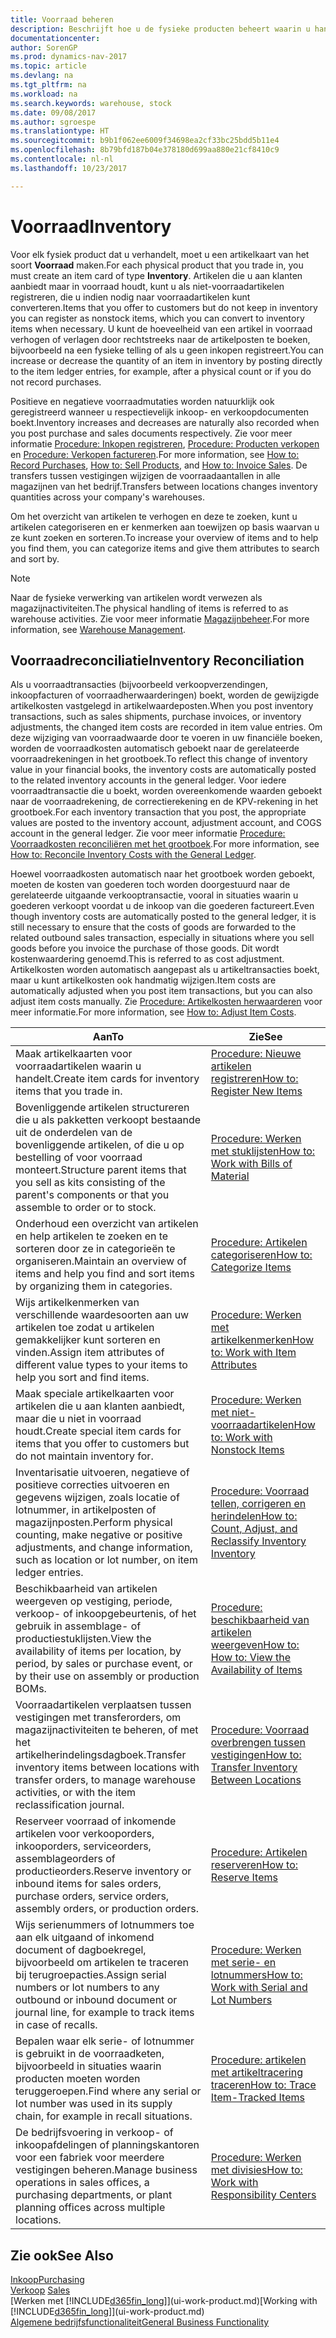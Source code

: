 ```yaml
---
title: Voorraad beheren
description: Beschrijft hoe u de fysieke producten beheert waarin u handelt, bijvoorbeeld de voorraad in uw magazijn.
documentationcenter: 
author: SorenGP
ms.prod: dynamics-nav-2017
ms.topic: article
ms.devlang: na
ms.tgt_pltfrm: na
ms.workload: na
ms.search.keywords: warehouse, stock
ms.date: 09/08/2017
ms.author: sgroespe
ms.translationtype: HT
ms.sourcegitcommit: b9b1f062ee6009f34698ea2cf33bc25bdd5b11e4
ms.openlocfilehash: 8b79bfd187b04e378180d699aa880e21cf8410c9
ms.contentlocale: nl-nl
ms.lasthandoff: 10/23/2017

---
```


# <a name="inventory"></a><span data-ttu-id="d3e1a-103">Voorraad</span><span class="sxs-lookup"><span data-stu-id="d3e1a-103">Inventory</span></span>
<span data-ttu-id="d3e1a-104">Voor elk fysiek product dat u verhandelt, moet u een artikelkaart van het soort **Voorraad** maken.</span><span class="sxs-lookup"><span data-stu-id="d3e1a-104">For each physical product that you trade in, you must create an item card of type **Inventory**.</span></span> <span data-ttu-id="d3e1a-105">Artikelen die u aan klanten aanbiedt maar in voorraad houdt, kunt u als niet-voorraadartikelen registreren, die u indien nodig naar voorraadartikelen kunt converteren.</span><span class="sxs-lookup"><span data-stu-id="d3e1a-105">Items that you offer to customers but do not keep in inventory you can register as nonstock items, which you can convert to inventory items when necessary.</span></span> <span data-ttu-id="d3e1a-106">U kunt de hoeveelheid van een artikel in voorraad verhogen of verlagen door rechtstreeks naar de artikelposten te boeken, bijvoorbeeld na een fysieke telling of als u geen inkopen registreert.</span><span class="sxs-lookup"><span data-stu-id="d3e1a-106">You can increase or decrease the quantity of an item in inventory by posting directly to the item ledger entries, for example, after a physical count or if you do not record purchases.</span></span>

<span data-ttu-id="d3e1a-107">Positieve en negatieve voorraadmutaties worden natuurklijk ook geregistreerd wanneer u respectievelijk inkoop- en verkoopdocumenten boekt.</span><span class="sxs-lookup"><span data-stu-id="d3e1a-107">Inventory increases and decreases are naturally also recorded when you post purchase and sales documents respectively.</span></span> <span data-ttu-id="d3e1a-108">Zie voor meer informatie [Procedure: Inkopen registreren](purchasing-how-record-purchases.md), [Procedure: Producten verkopen](sales-how-sell-products.md) en [Procedure: Verkopen factureren](sales-how-invoice-sales.md).</span><span class="sxs-lookup"><span data-stu-id="d3e1a-108">For more information, see [How to: Record Purchases](purchasing-how-record-purchases.md), [How to: Sell Products](sales-how-sell-products.md), and [How to: Invoice Sales](sales-how-invoice-sales.md).</span></span> <span data-ttu-id="d3e1a-109">De transfers tussen vestigingen wijzigen de voorraadaantallen in alle magazijnen van het bedrijf.</span><span class="sxs-lookup"><span data-stu-id="d3e1a-109">Transfers between locations changes inventory quantities across your company's warehouses.</span></span>   

<span data-ttu-id="d3e1a-110">Om het overzicht van artikelen te verhogen en deze te zoeken, kunt u artikelen categoriseren en er kenmerken aan toewijzen op basis waarvan u ze kunt zoeken en sorteren.</span><span class="sxs-lookup"><span data-stu-id="d3e1a-110">To increase your overview of items and to help you find them, you can categorize items and give them attributes to search and sort by.</span></span>

> [!NOTE]
> <span data-ttu-id="d3e1a-111">Naar de fysieke verwerking van artikelen wordt verwezen als magazijnactiviteiten.</span><span class="sxs-lookup"><span data-stu-id="d3e1a-111">The physical handling of items is referred to as warehouse activities.</span></span> <span data-ttu-id="d3e1a-112">Zie voor meer informatie [Magazijnbeheer](warehouse-manage-warehouse.md).</span><span class="sxs-lookup"><span data-stu-id="d3e1a-112">For more information, see [Warehouse Management](warehouse-manage-warehouse.md).</span></span>

## <a name="inventory-reconciliation"></a><span data-ttu-id="d3e1a-113">Voorraadreconciliatie</span><span class="sxs-lookup"><span data-stu-id="d3e1a-113">Inventory Reconciliation</span></span>
<span data-ttu-id="d3e1a-114">Als u voorraadtransacties (bijvoorbeeld verkoopverzendingen, inkoopfacturen of voorraadherwaarderingen) boekt, worden de gewijzigde artikelkosten vastgelegd in artikelwaardeposten.</span><span class="sxs-lookup"><span data-stu-id="d3e1a-114">When you post inventory transactions, such as sales shipments, purchase invoices, or inventory adjustments, the changed item costs are recorded in item value entries.</span></span> <span data-ttu-id="d3e1a-115">Om deze wijziging van voorraadwaarde door te voeren in uw financiële boeken, worden de voorraadkosten automatisch geboekt naar de gerelateerde voorraadrekeningen in het grootboek.</span><span class="sxs-lookup"><span data-stu-id="d3e1a-115">To reflect this change of inventory value in your financial books, the inventory costs are automatically posted to the related inventory accounts in the general ledger.</span></span> <span data-ttu-id="d3e1a-116">Voor iedere voorraadtransactie die u boekt, worden overeenkomende waarden geboekt naar de voorraadrekening, de correctierekening en de KPV-rekening in het grootboek.</span><span class="sxs-lookup"><span data-stu-id="d3e1a-116">For each inventory transaction that you post, the appropriate values are posted to the inventory account, adjustment account, and COGS account in the general ledger.</span></span> <span data-ttu-id="d3e1a-117">Zie voor meer informatie [Procedure: Voorraadkosten reconciliëren met het grootboek](finance-how-to-post-inventory-costs-to-the-general-ledger.md).</span><span class="sxs-lookup"><span data-stu-id="d3e1a-117">For more information, see [How to: Reconcile Inventory Costs with the General Ledger](finance-how-to-post-inventory-costs-to-the-general-ledger.md).</span></span>

<span data-ttu-id="d3e1a-118">Hoewel voorraadkosten automatisch naar het grootboek worden geboekt, moeten de kosten van goederen toch worden doorgestuurd naar de gerelateerde uitgaande verkooptransactie, vooral in situaties waarin u goederen verkoopt voordat u de inkoop van die goederen factureert.</span><span class="sxs-lookup"><span data-stu-id="d3e1a-118">Even though inventory costs are automatically posted to the general ledger, it is still necessary to ensure that the costs of goods are forwarded to the related outbound sales transaction, especially in situations where you sell goods before you invoice the purchase of those goods.</span></span> <span data-ttu-id="d3e1a-119">Dit wordt kostenwaardering genoemd.</span><span class="sxs-lookup"><span data-stu-id="d3e1a-119">This is referred to as cost adjustment.</span></span> <span data-ttu-id="d3e1a-120">Artikelkosten worden automatisch aangepast als u artikeltransacties boekt, maar u kunt artikelkosten ook handmatig wijzigen.</span><span class="sxs-lookup"><span data-stu-id="d3e1a-120">Item costs are automatically adjusted when you post item transactions, but you can also adjust item costs manually.</span></span> <span data-ttu-id="d3e1a-121">Zie [Procedure: Artikelkosten herwaarderen](inventory-how-adjust-item-costs.md) voor meer informatie.</span><span class="sxs-lookup"><span data-stu-id="d3e1a-121">For more information, see [How to: Adjust Item Costs](inventory-how-adjust-item-costs.md).</span></span>

|<span data-ttu-id="d3e1a-122">Aan</span><span class="sxs-lookup"><span data-stu-id="d3e1a-122">To</span></span> |<span data-ttu-id="d3e1a-123">Zie</span><span class="sxs-lookup"><span data-stu-id="d3e1a-123">See</span></span> |
|---|----|
|<span data-ttu-id="d3e1a-124">Maak artikelkaarten voor voorraadartikelen waarin u handelt.</span><span class="sxs-lookup"><span data-stu-id="d3e1a-124">Create item cards for inventory items that you trade in.</span></span>|[<span data-ttu-id="d3e1a-125">Procedure: Nieuwe artikelen registreren</span><span class="sxs-lookup"><span data-stu-id="d3e1a-125">How to: Register New Items</span></span>](inventory-how-register-new-items.md)|
|<span data-ttu-id="d3e1a-126">Bovenliggende artikelen structureren die u als pakketten verkoopt bestaande uit de onderdelen van de bovenliggende artikelen, of die u op bestelling of voor voorraad monteert.</span><span class="sxs-lookup"><span data-stu-id="d3e1a-126">Structure parent items that you sell as kits consisting of the parent's components or that you assemble to order or to stock.</span></span>|[<span data-ttu-id="d3e1a-127">Procedure: Werken met stuklijsten</span><span class="sxs-lookup"><span data-stu-id="d3e1a-127">How to: Work with Bills of Material</span></span>](inventory-how-work-BOMs.md)|
|<span data-ttu-id="d3e1a-128">Onderhoud een overzicht van artikelen en help artikelen te zoeken en te sorteren door ze in categorieën te organiseren.</span><span class="sxs-lookup"><span data-stu-id="d3e1a-128">Maintain an overview of items and help you find and sort items by organizing them in categories.</span></span>|[<span data-ttu-id="d3e1a-129">Procedure: Artikelen categoriseren</span><span class="sxs-lookup"><span data-stu-id="d3e1a-129">How to: Categorize Items</span></span>](inventory-how-categorize-items.md)|
|<span data-ttu-id="d3e1a-130">Wijs artikelkenmerken van verschillende waardesoorten aan uw artikelen toe zodat u artikelen gemakkelijker kunt sorteren en vinden.</span><span class="sxs-lookup"><span data-stu-id="d3e1a-130">Assign item attributes of different value types to your items to help you sort and find items.</span></span>|[<span data-ttu-id="d3e1a-131">Procedure: Werken met artikelkenmerken</span><span class="sxs-lookup"><span data-stu-id="d3e1a-131">How to: Work with Item Attributes</span></span>](inventory-how-work-item-attributes.md)|
|<span data-ttu-id="d3e1a-132">Maak speciale artikelkaarten voor artikelen die u aan klanten aanbiedt, maar die u niet in voorraad houdt.</span><span class="sxs-lookup"><span data-stu-id="d3e1a-132">Create special item cards for items that you offer to customers but do not maintain inventory for.</span></span>|[<span data-ttu-id="d3e1a-133">Procedure: Werken met niet-voorraadartikelen</span><span class="sxs-lookup"><span data-stu-id="d3e1a-133">How to: Work with Nonstock Items</span></span>](inventory-how-work-nonstock-items.md)|
|<span data-ttu-id="d3e1a-134">Inventarisatie uitvoeren, negatieve of positieve correcties uitvoeren en gegevens wijzigen, zoals locatie of lotnummer, in artikelposten of magazijnposten.</span><span class="sxs-lookup"><span data-stu-id="d3e1a-134">Perform physical counting, make negative or positive adjustments, and change information, such as location or lot number, on item ledger entries.</span></span>|[<span data-ttu-id="d3e1a-135">Procedure: Voorraad tellen, corrigeren en herindelen</span><span class="sxs-lookup"><span data-stu-id="d3e1a-135">How to: Count, Adjust, and Reclassify Inventory Inventory</span></span>](inventory-how-count-adjust-reclassify.md)|
|<span data-ttu-id="d3e1a-136">Beschikbaarheid van artikelen weergeven op vestiging, periode, verkoop- of inkoopgebeurtenis, of het gebruik in assemblage- of productiestuklijsten.</span><span class="sxs-lookup"><span data-stu-id="d3e1a-136">View the availability of items per location, by period, by sales or purchase event, or by their use on assembly or production BOMs.</span></span>|[<span data-ttu-id="d3e1a-137">Procedure: beschikbaarheid van artikelen weergeven</span><span class="sxs-lookup"><span data-stu-id="d3e1a-137">How to: How to: View the Availability of Items</span></span>](inventory-how-availability-overview.md)|
|<span data-ttu-id="d3e1a-138">Voorraadartikelen verplaatsen tussen vestigingen met transferorders, om magazijnactiviteiten te beheren, of met het artikelherindelingsdagboek.</span><span class="sxs-lookup"><span data-stu-id="d3e1a-138">Transfer inventory items between locations with transfer orders, to manage warehouse activities, or with the item reclassification journal.</span></span>|[<span data-ttu-id="d3e1a-139">Procedure: Voorraad overbrengen tussen vestigingen</span><span class="sxs-lookup"><span data-stu-id="d3e1a-139">How to: Transfer Inventory Between Locations</span></span>](inventory-how-transfer-between-locations.md)|
|<span data-ttu-id="d3e1a-140">Reserveer voorraad of inkomende artikelen voor verkooporders, inkooporders, serviceorders, assemblageorders of productieorders.</span><span class="sxs-lookup"><span data-stu-id="d3e1a-140">Reserve inventory or inbound items for sales orders, purchase orders, service orders, assembly orders, or production orders.</span></span>|[<span data-ttu-id="d3e1a-141">Procedure: Artikelen reserveren</span><span class="sxs-lookup"><span data-stu-id="d3e1a-141">How to: Reserve Items</span></span>](inventory-how-to-reserve-items.md)|
|<span data-ttu-id="d3e1a-142">Wijs serienummers of lotnummers toe aan elk uitgaand of inkomend document of dagboekregel, bijvoorbeeld om artikelen te traceren bij terugroepacties.</span><span class="sxs-lookup"><span data-stu-id="d3e1a-142">Assign serial numbers or lot numbers to any outbound or inbound document or journal line, for example to track items in case of recalls.</span></span>|[<span data-ttu-id="d3e1a-143">Procedure: Werken met serie- en lotnummers</span><span class="sxs-lookup"><span data-stu-id="d3e1a-143">How to: Work with Serial and Lot Numbers</span></span>](inventory-how-work-item-tracking.md)|
|<span data-ttu-id="d3e1a-144">Bepalen waar elk serie- of lotnummer is gebruikt in de voorraadketen, bijvoorbeeld in situaties waarin producten moeten worden teruggeroepen.</span><span class="sxs-lookup"><span data-stu-id="d3e1a-144">Find where any serial or lot number was used in its supply chain, for example in recall situations.</span></span>|[<span data-ttu-id="d3e1a-145">Procedure: artikelen met artikeltracering traceren</span><span class="sxs-lookup"><span data-stu-id="d3e1a-145">How to: Trace Item-Tracked Items</span></span>](inventory-how-to-trace-item-tracked-items.md)|
|<span data-ttu-id="d3e1a-146">De bedrijfsvoering in verkoop- of inkoopafdelingen of planningskantoren voor een fabriek voor meerdere vestigingen beheren.</span><span class="sxs-lookup"><span data-stu-id="d3e1a-146">Manage business operations in sales offices, a purchasing departments, or plant planning offices across multiple locations.</span></span>|[<span data-ttu-id="d3e1a-147">Procedure: Werken met divisies</span><span class="sxs-lookup"><span data-stu-id="d3e1a-147">How to: Work with Responsibility Centers</span></span>](inventory-responsibility-centers.md)|

## <a name="see-also"></a><span data-ttu-id="d3e1a-148">Zie ook</span><span class="sxs-lookup"><span data-stu-id="d3e1a-148">See Also</span></span>  
[<span data-ttu-id="d3e1a-149">Inkoop</span><span class="sxs-lookup"><span data-stu-id="d3e1a-149">Purchasing</span></span>](purchasing-manage-purchasing.md)  
<span data-ttu-id="d3e1a-150">[Verkoop](sales-manage-sales.md)  </span><span class="sxs-lookup"><span data-stu-id="d3e1a-150">[Sales](sales-manage-sales.md)  </span></span>  
<span data-ttu-id="d3e1a-151">[Werken met [!INCLUDE[d365fin_long](includes/d365fin_long_md.md)]](ui-work-product.md)</span><span class="sxs-lookup"><span data-stu-id="d3e1a-151">[Working with [!INCLUDE[d365fin_long](includes/d365fin_long_md.md)]](ui-work-product.md)</span></span>  
[<span data-ttu-id="d3e1a-152">Algemene bedrijfsfunctionaliteit</span><span class="sxs-lookup"><span data-stu-id="d3e1a-152">General Business Functionality</span></span>](ui-across-business-areas.md)

##

